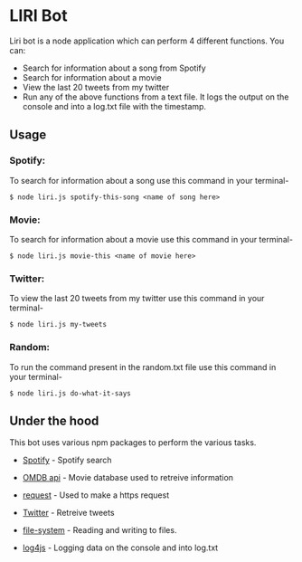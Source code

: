 # LIRI Bot
Liri bot is a node application which can perform 4 different functions. You can:
* Search for information about a song from Spotify
* Search for information about a movie
* View the last 20 tweets from my twitter
* Run any of the above functions from a text file.
It logs the output on the console and into a log.txt file with the timestamp.

## Usage

### Spotify:
To search for information about a song use this command in your terminal-

    $ node liri.js spotify-this-song <name of song here>

### Movie:
To search for information about a movie use this command in your terminal-

    $ node liri.js movie-this <name of movie here>

### Twitter:
To view the last 20 tweets from my twitter use this command in your terminal-

    $ node liri.js my-tweets

### Random:
To run the command present in the random.txt file use this command in your terminal-

    $ node liri.js do-what-it-says


## Under the hood

This bot uses various npm packages to perform the various tasks.
* [Spotify](https://www.npmjs.com/package/node-spotify-api) - Spotify search 
* [OMDB api](http://www.omdbapi.com/) - Movie database used to retreive information
* [request](https://www.npmjs.com/package/request) - Used to make a https request
          
* [Twitter](https://www.npmjs.com/package/twitter) - Retreive tweets
* [file-system](https://www.npmjs.com/package/file-system) - Reading and writing to files.
* [log4js](https://www.npmjs.com/package/log4js) - Logging data on the console and into log.txt



